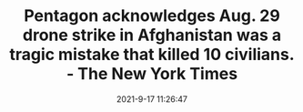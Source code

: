 ---
"title": "Pentagon acknowledges Aug. 29 drone strike in Afghanistan was a tragic mistake that killed 10 civilians. - The New York Times"
"date": "2021-9-17 11:26:47"
"feed_name": "GOOGLENEWSINDUSTRIAL"
"feed_website": "https://news.google.com/search?q=industrial%2Bincident&hl=en-US&gl=US&ceid=US:en"
"feed_rss": "https://news.google.com/rss/search?q=industrial%2Bincident&hl=en-US&gl=US&ceid=US:en"
"link": "https://www.nytimes.com/live/2021/09/17/us/political-news"
"file": "_posts/2021-1-1-f5cf449909c9732b70c61d8eb4505359b83e660e.md"
"accident": "0"
"drilling": "0"
"dead": "0"
"injured": "0"
---